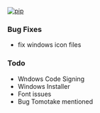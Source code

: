 [![pip](https://img.shields.io/badge/compatible%20pip%20version-0.14.1-00bbe2?logo=pypi&logoColor=f5c39e)](https://pypi.org/project/deephys/0.14.1)


### Bug Fixes
- fix windows icon files


### Todo
- Wndows Code Signing
- Windows Installer
- Font issues
- Bug Tomotake mentioned